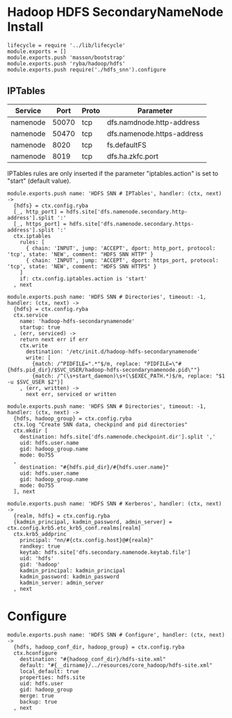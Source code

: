 
# Hadoop HDFS SecondaryNameNode Install

    lifecycle = require '../lib/lifecycle'
    module.exports = []
    module.exports.push 'masson/bootstrap'
    module.exports.push 'ryba/hadoop/hdfs'
    module.exports.push require('./hdfs_snn').configure

## IPTables

| Service    | Port | Proto  | Parameter                  |
|------------|------|--------|----------------------------|
| namenode  | 50070 | tcp    | dfs.namdnode.http-address  |
| namenode  | 50470 | tcp    | dfs.namenode.https-address |
| namenode  | 8020  | tcp    | fs.defaultFS               |
| namenode  | 8019  | tcp    | dfs.ha.zkfc.port           |

IPTables rules are only inserted if the parameter "iptables.action" is set to 
"start" (default value).

    module.exports.push name: 'HDFS SNN # IPTables', handler: (ctx, next) ->
      {hdfs} = ctx.config.ryba
      [_, http_port] = hdfs.site['dfs.namenode.secondary.http-address'].split ':'
      [_, https_port] = hdfs.site['dfs.namenode.secondary.https-address'].split ':'
      ctx.iptables
        rules: [
          { chain: 'INPUT', jump: 'ACCEPT', dport: http_port, protocol: 'tcp', state: 'NEW', comment: "HDFS SNN HTTP" }
          { chain: 'INPUT', jump: 'ACCEPT', dport: https_port, protocol: 'tcp', state: 'NEW', comment: "HDFS SNN HTTPS" }
        ]
        if: ctx.config.iptables.action is 'start'
      , next

    module.exports.push name: 'HDFS SNN # Directories', timeout: -1, handler: (ctx, next) ->
      {hdfs} = ctx.config.ryba
      ctx.service
        name: 'hadoop-hdfs-secondarynamenode'
        startup: true
      , (err, serviced) ->
        return next err if err
        ctx.write
          destination: '/etc/init.d/hadoop-hdfs-secondarynamenode'
          write: [
            {match: /^PIDFILE=".*"$/m, replace: "PIDFILE=\"#{hdfs.pid_dir}/$SVC_USER/hadoop-hdfs-secondarynamenode.pid\""}
            {match: /^(\s+start_daemon)\s+(\$EXEC_PATH.*)$/m, replace: "$1 -u $SVC_USER $2"}]
        , (err, written) ->
          next err, serviced or written

    module.exports.push name: 'HDFS SNN # Directories', timeout: -1, handler: (ctx, next) ->
      {hdfs, hadoop_group} = ctx.config.ryba
      ctx.log "Create SNN data, checkpind and pid directories"
      ctx.mkdir [
        destination: hdfs.site['dfs.namenode.checkpoint.dir'].split ','
        uid: hdfs.user.name
        gid: hadoop_group.name
        mode: 0o755
      ,
        destination: "#{hdfs.pid_dir}/#{hdfs.user.name}"
        uid: hdfs.user.name
        gid: hadoop_group.name
        mode: 0o755
      ], next

    module.exports.push name: 'HDFS SNN # Kerberos', handler: (ctx, next) ->
      {realm, hdfs} = ctx.config.ryba
      {kadmin_principal, kadmin_password, admin_server} = ctx.config.krb5.etc_krb5_conf.realms[realm]
      ctx.krb5_addprinc 
        principal: "nn/#{ctx.config.host}@#{realm}"
        randkey: true
        keytab: hdfs.site['dfs.secondary.namenode.keytab.file']
        uid: 'hdfs'
        gid: 'hadoop'
        kadmin_principal: kadmin_principal
        kadmin_password: kadmin_password
        kadmin_server: admin_server
      , next

# Configure

    module.exports.push name: 'HDFS SNN # Configure', handler: (ctx, next) ->
      {hdfs, hadoop_conf_dir, hadoop_group} = ctx.config.ryba
      ctx.hconfigure
        destination: "#{hadoop_conf_dir}/hdfs-site.xml"
        default: "#{__dirname}/../resources/core_hadoop/hdfs-site.xml"
        local_default: true
        properties: hdfs.site
        uid: hdfs.user
        gid: hadoop_group
        merge: true
        backup: true
      , next





